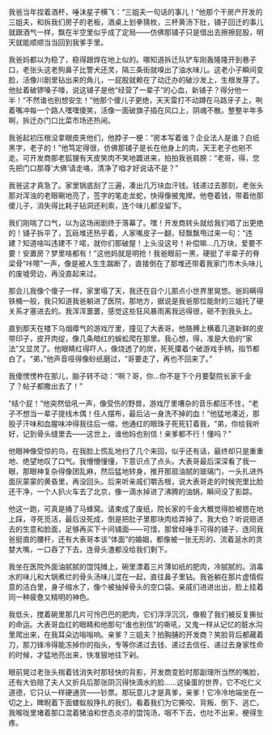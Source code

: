 我爸当年捏着酒杯，唾沫星子横飞：“三姐夫一句话的事儿！”他那个干房产开发的三姐夫，和拆我们房子的老板，酒桌上划拳猜枚，三杯黄汤下肚，铺子回迁的事儿就跟酒气一样，飘在半空里似乎成了定局——仿佛那铺子只是借出去擦擦屁股，明天就能顺顺当当回到我爹手里。

我爸妈都以为稳了，稳得跟焊在地上似的。哪知道拆迁队铲车刚轰隆隆开到巷子口，老张头这老狗鼻子比警犬还灵，隔三条街就嗅出了油水味儿。这老小子瞬间变脸，活像川剧里钻出来的角儿，一屁股就赖在了动迁办的破沙发上，生根发芽了。他扯着破锣嗓子嚎，说这铺子是他“经营了一辈子”的心血，新铺子？得分他一半！“不然谁也别想安生！”他那个傻儿子更绝，天天雷打不动蹲在马路牙子上，咧着嘴冲每一个路人嘿嘿傻笑，活像一面破旗子插在风口上，阴魂不散。整整半年多啊，拆迁办门口比菜市场还热闹。

我爸起初压根没拿眼皮夹他们，他脖子一梗：“房本写着谁？企业法人是谁？白纸黑字，老子的！”他笃定得很，仿佛那铺子是长在他身上的肉，天王老子也剜不走。可开发商那老狐狸有天皮笑肉不笑地踱进来，拍拍我爸肩膀：“老哥，得，您先把门口那尊‘大佛’请走咯，清净了咱才好说话不是？”

我爸这才真急了。家里锅底刮了三遍，凑出几万块血汗钱。钱递过去那刻，老张头那对浑浊的老眼唰地亮了，签字的笔走龙蛇，快得像被鬼撵。他卷着钱，带着他那傻儿子，消失得比耗子钻洞还利索，连个味儿都没留下。

我们刚喘了口气，以为这场闹剧终于落幕了。嘿！开发商转头就给我们唱了出更绝的！铺子拆平了，瓦砾堆还热乎着，人家嘴皮子一翻，轻飘飘甩过来一句：“违建？知道啥叫违建不？喏，就你们那破屋！上头没这号！补偿嘛…几万块，爱要不要！安置房？梦里啥都有！”这他妈就是明抢！我爸眼前一黑，硬挺了半辈子的脊梁骨“咔嚓”一声，像是被人生生踹断了，直接倒在了那堆还带着我家门市木头味儿的废墟旁边，再没直起来过。

那会儿我像个傻子一样，家里塌了天，我还在自个儿那点小世界里晃悠。爸妈瞒得铁桶一般，我只知道我爸躺进了医院，那地方，据说是我爸那位能耐的三姐托了硬关系才塞进去的。我浑浑噩噩，感觉这些狂风暴雨离我远得很，砸不到我头上。

直到那天在楼下乌烟瘴气的游戏厅里，撞见了大表哥。他胳膊上横着几道新鲜的皮带印子，皮开肉绽，像几条暗红的蜈蚣爬在那里。我心想，得，准是大伯的“家法”又显灵了。他眼睛红得吓人，像烧透了的炭，死死攥着个破游戏手柄，指节都白了。“弟，”他声音哑得像砂纸磨过，“哥要走了，再也不回来了。”

我傻愣愣杵在那儿，脑子转不动：“啊？哥，你…你不是下个月要娶院长家千金了？帖子都撒出去了！”

“结个屁！”他突然低吼一声，像受伤的野兽，游戏厅里嘈杂的音乐都压不住，“老子不想当一辈子提线木偶！任人摆布，最后沾一身洗不掉的血！”他猛地凑近，那股子汗味和血腥味冲得我往后一缩，他通红的眼珠子死死钉着我，“弟，你给我听好，记到骨头缝里去——这世上，谁他妈也别信！亲爹都不行！懂吗？”

他眼神像受惊的鸟，在我脸上慌乱地扫了几个来回，似乎还有话，最终却只是重重地、绝望地叹了口气。我懵懵懂懂，下意识点了点头。大表哥最后深深看了我一眼，那眼神复杂得像团乱麻，然后猛地转身，推开那扇油腻的玻璃门，一头扎进外面灰蒙蒙的黄昏里，再没回头。后来听亲戚们嚼舌根，说大表哥走的时候兜里比脸还干净，一个人扒火车去了北京，像一滴水掉进了沸腾的油锅，瞬间没了影踪。

他这一跑，可真是捅了马蜂窝。请柬成了废纸，院长家的千金大概觉得脸被摁在地上踩，寻死觅活，最后没死成，倒是把肚子里那块肉给弄掉了。我大伯？听说赔进去的生意和脸面，足够再买下十间铺面——可惜，那曾经唾手可得的铺子，连同我爸挺直的腰杆，还有大表哥本该“体面”的婚姻，都像被一张无形的、流着涎水的贪婪大嘴，一口吞了下去，连骨头渣都没给我们剩下。

我坐在医院外面油腻腻的馄饨摊上，碗里漂着三片薄如纸的肥肉，冷腻腻的。消毒水的味儿和大锅煮烂的骨头汤味儿混在一起，直往鼻子里钻。我爸躺在那片虚情假意的洁白里，身子缩水了，像个被抽掉骨头的空口袋。亲戚们进进出出，脸上挂着同一种疲惫又精明的神色。

我低头，搅着碗里那几片可怜巴巴的肥肉，它们浮浮沉沉，像极了我们被反复撕扯的命运。大表哥血红的眼睛和他那句“谁也别信”的嘶吼，又鬼一样从记忆的脏水沟里爬出来，在我耳朵边嗡嗡响。亲爹？三姐夫？拍胸脯的开发商？笑脸背后都藏着刀，那刀锋冷得能冻掉你的指头，专等你递过去钱、递过去信任、递过去身家性命的时候，才猛地亮出来，快准狠地往下剁。

眼前晃过老张头揣着钱消失时那轻快的背影，开发商变脸时那副理所当然的嘴脸，还有大伯赔了夫人又折兵后那张阴沉得快滴水的脸……这操蛋的世界，它不吃仁义道德，它只认一样硬通货——钞票。那玩意儿才是真爹，亲爹！它冷冷地端坐在一切之上，睥睨着下面蝼蚁般挣扎的我们，看着我们为它撕咬、背叛、倒下、逃亡。我喉咙里堵着那口混着猪油和世态炎凉的馄饨汤，咽不下去，也吐不出来，梗得生疼。